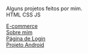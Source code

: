Alguns projetos feitos por mim.<br>
HTML CSS JS

<a href="https://thdev7.github.io/portfolio/e-commerce/index.html" target="_blank" rel="external">E-commerce</a> <br>   <a href="https://thdev7.github.io/portfolio/portifolio.red/index.html" target="_blank" rel="external">Sobre mim</a> <br> <a href="https://thdev7.github.io/portfolio/loginpg1/index.html" target="_blank" rel="external">Página de Login</a> <br> <a href="ttps://thdev7.github.io/portfolio/desafio_android/android.html" target="_blank" rel="external">Projeto Android<a>